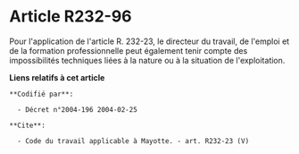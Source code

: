 # Article R232-96

Pour l'application de l'article R. 232-23, le directeur du travail, de l'emploi et de la formation professionnelle peut
également tenir compte des impossibilités techniques liées à la nature ou à la situation de l'exploitation.

**Liens relatifs à cet article**

	**Codifié par**:

	  - Décret n°2004-196 2004-02-25

	**Cite**:

	  - Code du travail applicable à Mayotte. - art. R232-23 (V)

